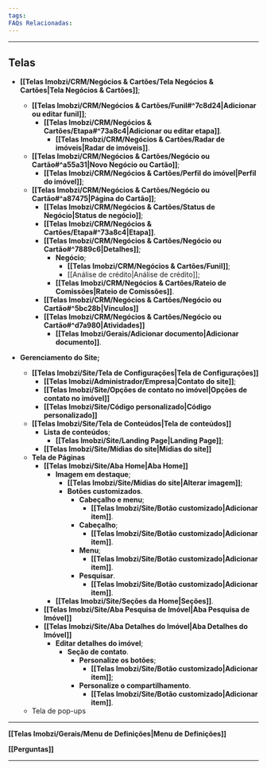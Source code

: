 ```yaml
---
tags:
FAQs Relacionadas:
---
```

---
## Telas

- **[[Telas Imobzi/CRM/Negócios & Cartões/Tela Negócios & Cartões|Tela Negócios & Cartões]]**;
	- **[[Telas Imobzi/CRM/Negócios & Cartões/Funil#^7c8d24|Adicionar ou editar funil]]**;
		- **[[Telas Imobzi/CRM/Negócios & Cartões/Etapa#^73a8c4|Adicionar ou editar etapa]]**.
			- **[[Telas Imobzi/CRM/Negócios & Cartões/Radar de imóveis|Radar de imóveis]]**.
	- **[[Telas Imobzi/CRM/Negócios & Cartões/Negócio ou Cartão#^a55a31|Novo Negócio ou Cartão]]**;
		- **[[Telas Imobzi/CRM/Negócios & Cartões/Perfil do imóvel|Perfil do imóvel]]**;
	- **[[Telas Imobzi/CRM/Negócios & Cartões/Negócio ou Cartão#^a87475|Página do Cartão]]**;
		- **[[Telas Imobzi/CRM/Negócios & Cartões/Status de Negócio|Status de negócio]]**;
		- **[[Telas Imobzi/CRM/Negócios & Cartões/Etapa#^73a8c4|Etapa]]**.
		- **[[Telas Imobzi/CRM/Negócios & Cartões/Negócio ou Cartão#^7889c6|Detalhes]]**;
			- **Negócio**;
				- **[[Telas Imobzi/CRM/Negócios & Cartões/Funil]]**;
				- [[Análise de crédito|Análise de crédito]];
			- **[[Telas Imobzi/CRM/Negócios & Cartões/Rateio de Comissões|Rateio de Comissões]]**.
		- **[[Telas Imobzi/CRM/Negócios & Cartões/Negócio ou Cartão#^5bc28b|Vínculos]]**
		- **[[Telas Imobzi/CRM/Negócios & Cartões/Negócio ou Cartão#^d7a980|Atividades]]**
			- **[[Telas Imobzi/Gerais/Adicionar documento|Adicionar documento]]**.

- **Gerenciamento do Site;**
	- **[[Telas Imobzi/Site/Tela de Configurações|Tela de Configurações]]**
		- **[[Telas Imobzi/Administrador/Empresa|Contato do site]]**;
		- **[[Telas Imobzi/Site/Opções de contato no imóvel|Opções de contato no imóvel]]**
		- **[[Telas Imobzi/Site/Código personalizado|Código personalizado]]**
	- **[[Telas Imobzi/Site/Tela de Conteúdos|Tela de conteúdos]]**
		- **Lista de conteúdos**;
			- **[[Telas Imobzi/Site/Landing Page|Landing Page]]**;
		- **[[Telas Imobzi/Site/Mídias do site|Mídias do site]]**
	- **Tela de Páginas**
		- **[[Telas Imobzi/Site/Aba Home|Aba Home]]**
			- **Imagem em destaque**;
				- **[[Telas Imobzi/Site/Mídias do site|Alterar imagem]]**;
				- **Botões customizados**.
					- **Cabeçalho e menu**;
						- **[[Telas Imobzi/Site/Botão customizado|Adicionar item]]**.
					- **Cabeçalho**;
						- **[[Telas Imobzi/Site/Botão customizado|Adicionar item]]**.
					- **Menu**;
						- **[[Telas Imobzi/Site/Botão customizado|Adicionar item]]**.
					- **Pesquisar**.
						- **[[Telas Imobzi/Site/Botão customizado|Adicionar item]]**.
			- **[[Telas Imobzi/Site/Seções da Home|Seções]]**.
		- **[[Telas Imobzi/Site/Aba Pesquisa de Imóvel|Aba Pesquisa de Imóvel]]**
		- **[[Telas Imobzi/Site/Aba Detalhes do Imóvel|Aba Detalhes do Imóvel]]**
			- **Editar detalhes do imóvel**;
				- **Seção de contato**.	
					- **Personalize os botões**;
						- **[[Telas Imobzi/Site/Botão customizado|Adicionar item]]**;
					- **Personalize o compartilhamento**.
						- **[[Telas Imobzi/Site/Botão customizado|Adicionar item]]**.
	- Tela de pop-ups
---

**[[Telas Imobzi/Gerais/Menu de Definições|Menu de Definições]]**

**[[Perguntas]]**

---
